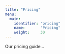 ```yaml
---
title: "Pricing"
menu:
  main:
    identifier: "pricing"
    name:       "Pricing"
    weight:     30
---
```

Our pricing guide…